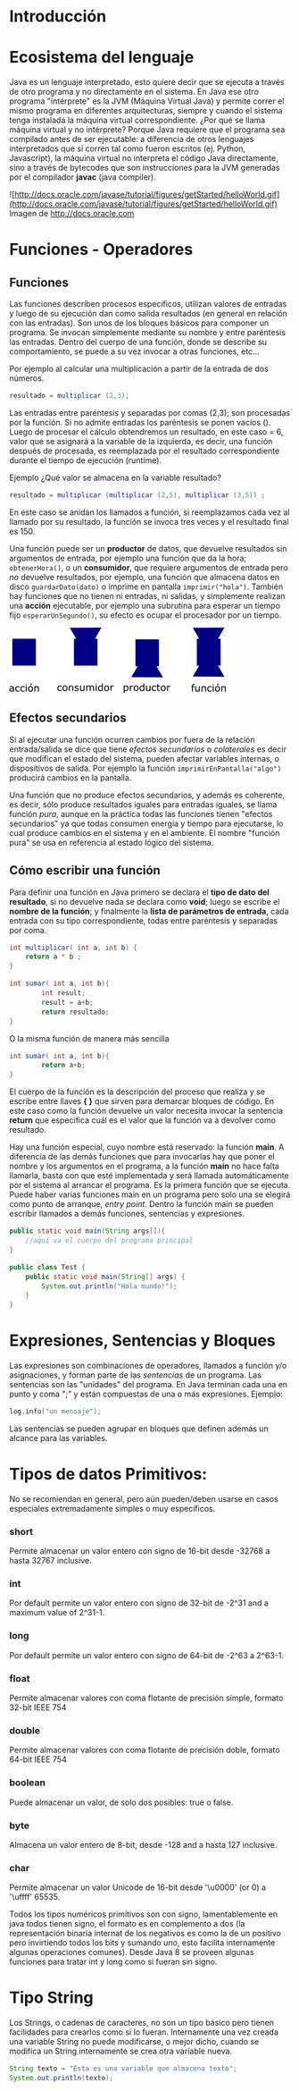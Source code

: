 # Introducción


# Ecosistema del lenguaje
 
Java es un lenguaje interpretado, esto quiere decir que se ejecuta a través de otro programa y no directamente en el sistema. En Java ese otro programa "intérprete" es la JVM (Máquina Virtual Java) y permite correr el mismo programa en diferentes arquitecturas, siempre y cuando el sistema tenga instalada la máquina virtual correspondiente. ¿Por qué se llama máquina virtual y no intérprete? Porque Java requiere que el programa sea compilado antes de ser ejecutable: a diferencia de otros lenguajes interpretados que sí corren tal como fueron escritos (ej. Python, Javascript), la máquina virtual no interpreta el código Java directamente, sino a través de bytecodes que son instrucciones para la JVM generadas por el compilador **javac** (java compiler).

![http://docs.oracle.com/javase/tutorial/figures/getStarted/helloWorld.gif](http://docs.oracle.com/javase/tutorial/figures/getStarted/helloWorld.gif)  
Imagen de http://docs.oracle.com


# Funciones - Operadores

## Funciones

Las funciones describen procesos específicos, utilizan valores de entradas y luego de su ejecución dan como salida resultados (en general en relación con las entradas). Son unos de los bloques básicos para componer un programa. Se invocan simplemente mediante su nombre y entre paréntesis las entradas. Dentro del cuerpo de una función, donde se describe su comportamiento, se puede a su vez invocar a otras funciones, etc...

Por ejemplo al calcular una multiplicación a partir de la entrada de dos números.

```Java
resultado = multiplicar (2,3);
```

Las entradas entre paréntesis y separadas por comas (2,3); son procesadas por la función. Si no admite entradas los paréntesis se ponen vacíos (). Luego de procesar el cálculo obtendremos un resultado, en este caso = 6, valor que se asignará a la variable de la izquierda, es decir, una función después de procesada, es reemplazada por el resultado correspondiente durante el tiempo de ejecución (runtime).

Ejemplo ¿Qué valor se almacena en la variable resultado?

```Java
resultado = multiplicar (multiplicar (2,5), multiplicar (3,5)) ;
```

En este caso se anidan los llamados a función, si reemplazamos cada vez al llamado por su resultado, la función se invoca tres veces y el resultado final es 150. 

Una función puede ser un **productor** de datos, que devuelve resultados sin argumentos de entrada, por ejemplo una función que da la hora; ```obtenerHora()```, o un **consumidor**, que requiere argumentos de entrada pero *no* devuelve resultados, por ejemplo, una función que almacena datos en disco ```guardarDato(dato)``` o imprime en pantalla ```imprimir("hola")```. También hay funciones que no tienen ni entradas, ni salidas, y simplemente realizan una **acción** ejecutable, por ejemplo una subrutina para esperar un tiempo fijo ```esperarUnSegundo()```, su efecto es ocupar el procesador por un tiempo.

![funciones.png](funciones.png)

## Efectos secundarios

Si al ejecutar una función ocurren cambios por fuera de la relación entrada/salida se dice que tiene *efectos secundarios* o *colaterales* es decir que modifican el estado del sistema, pueden afectar variables internas, o dispositivos de salida. Por ejemplo la función ```imprimirEnPantalla("algo")``` producirá cambios en la pantalla.

Una función que no produce efectos secundarios, y además es coherente, es decir, sólo produce resultados iguales para entradas iguales, se llama función *pura*, aunque en la práctica todas las funciones tienen "efectos secundarios" ya que todas consumen energía y tiempo para ejecutarse, lo cual produce cambios en el sistema y en el ambiente. El nombre "función pura" se usa en referencia al estado lógico del sistema. 
  
## Cómo escribir una función 

Para definir una función en Java primero se declara el **tipo de dato del resultado**, si no devuelve nada se declara como **void**; luego se escribe el **nombre de la función**; y finalmente la **lista de parámetros de entrada**, cada entrada con su tipo correspondiente, todas entre paréntesis y separadas por coma. 


```Java
int multiplicar( int a, int b) { 
    return a * b ;
}
```

```Java
int sumar( int a, int b){
        int result;        
        result = a+b;        
        return resultado;
}
```
O la misma función de manera más sencilla 

```Java
int sumar( int a, int b){        
        return a+b;
}
```

El cuerpo de la función es la descripción del proceso que realiza y se escribe entre llaves **{ }** que sirven para demarcar bloques de código. En este caso como la función devuelve un valor necesita invocar la sentencia **return** que especifica cuál es el valor que la función va a devolver como resultado. 

Hay una función especial, cuyo nombre está reservado: la función **main**. A diferencia de las demás funciones que para invocarlas hay que poner el nombre y los argumentos en el programa, a la función **main** no hace falta llamarla, basta con que esté implementada y será llamada automáticamente por el sistema al arrancar el programa. Es la primera función que se ejecuta. Puede haber varias funciones main en un programa pero solo una se elegirá como punto de arranque, *entry point*. Dentro la función main se pueden escribir llamados a demás funciones, sentencias y expresiones.

```Java
public static void main(String args[]){	
 	//aquí va el cuerpo del programa principal
}
```

```Java
public class Test { 
    public static void main(String[] args) {
        System.out.println("Hola mundo!"); 
    }
}
```

# Expresiones, Sentencias y Bloques
Las expresiones son combinaciones de operadores, llamados a función y/o asignaciones, y forman parte de las *sentencias* de un programa.
Las sentencias son las "unidades" del programa. En Java terminan cada una en punto y coma ";" y están compuestas de una o más expresiones. Ejemplo:

```Java
log.info("un mensaje");

```

Las sentencias se pueden agrupar en bloques que definen además un alcance para las variables. 

# Tipos de datos Primitivos:

No se recomiendan en general, pero aún pueden/deben usarse en casos especiales extremadamente simples o muy específicos.

### short
Permite almacenar un valor entero con signo de 16-bit desde -32768 a hasta 32767 inclusive. 
### int
Por default permite un valor entero con signo de 32-bit de -2^31 and a maximum value of 2^31-1. 
### long
Por default permite un valor entero con signo de 64-bit de -2^63 a 2^63-1. 
### float
Permite almacenar valores con coma flotante de precisión simple, formato 32-bit IEEE 754
### double
Permite almacenar valores con coma flotante de precisión doble, formato 64-bit IEEE 754 
### boolean
Puede almacenar un valor, de solo dos posibles: true o false. 
### byte
Almacena un valor entero de 8-bit, desde -128 and a hasta 127 inclusive. 
### char
Permite almacenar un valor Unicode de 16-bit desde  '\u0000' (or 0) a '\uffff' 65535.

Todos los tipos numéricos primitivos son con signo, lamentablemente en java todos tienen signo, el formato es en complemento a dos (la representación binaria internat de los negativos es como la de un positivo pero invirtiendo todos los bits y sumando uno, esto facilita internamente algunas operaciones comunes). Desde Java 8 se proveen algunas funciones para tratar int y long como si fueran sin signo.


# Tipo String

Los Strings, o cadenas de caracteres, no son un tipo básico pero tienen facilidades para crearlos como si lo fueran. Internamente una vez creada una variable String no puede modificarse, o mejor dicho, cuando se modifica un String internamente se crea otra variable nueva.
 
 ```Java
 String texto = "Esta es una variable que almacena texto";
 System.out.println(texto);
 ```
